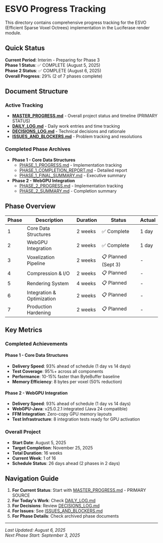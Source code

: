 # ESVO Progress Tracking

This directory contains comprehensive progress tracking for the ESVO (Efficient Sparse Voxel Octrees) implementation in the Luciferase render module.

## Quick Status

**Current Period**: Interim - Preparing for Phase 3  
**Phase 1 Status**: ✅ COMPLETE (August 5, 2025)  
**Phase 2 Status**: ✅ COMPLETE (August 6, 2025)  
**Overall Progress**: 29% (2 of 7 phases complete)

## Document Structure

### Active Tracking
- **[MASTER_PROGRESS.md](MASTER_PROGRESS.md)** - Overall project status and timeline (PRIMARY STATUS)
- **[DAILY_LOG.md](DAILY_LOG.md)** - Daily work entries and time tracking
- **[DECISIONS_LOG.md](DECISIONS_LOG.md)** - Technical decisions and rationale
- **[ISSUES_AND_BLOCKERS.md](ISSUES_AND_BLOCKERS.md)** - Problem tracking and resolutions

### Completed Phase Archives
- **Phase 1 - Core Data Structures**
  - [PHASE_1_PROGRESS.md](PHASE_1_PROGRESS.md) - Implementation tracking
  - [PHASE_1_COMPLETION_REPORT.md](PHASE_1_COMPLETION_REPORT.md) - Detailed report
  - [PHASE_1_FINAL_SUMMARY.md](PHASE_1_FINAL_SUMMARY.md) - Executive summary
- **Phase 2 - WebGPU Integration**
  - [PHASE_2_PROGRESS.md](PHASE_2_PROGRESS.md) - Implementation tracking
  - [PHASE_2_SUMMARY.md](PHASE_2_SUMMARY.md) - Completion summary

## Phase Overview

| Phase | Description | Duration | Status | Actual |
|-------|-------------|----------|--------|--------|
| 1 | Core Data Structures | 2 weeks | ✅ Complete | 1 day |
| 2 | WebGPU Integration | 2 weeks | ✅ Complete | 1 day |
| 3 | Voxelization Pipeline | 2 weeks | 📋 Planned (Sept 3) | - |
| 4 | Compression & I/O | 2 weeks | 📋 Planned | - |
| 5 | Rendering System | 4 weeks | 📋 Planned | - |
| 6 | Integration & Optimization | 2 weeks | 📋 Planned | - |
| 7 | Production Hardening | 2 weeks | 📋 Planned | - |

## Key Metrics

### Completed Achievements

#### Phase 1 - Core Data Structures
- **Delivery Speed**: 93% ahead of schedule (1 day vs 14 days)
- **Test Coverage**: 95%+ across all components
- **Performance**: 10-15% faster than ByteBuffer baseline
- **Memory Efficiency**: 8 bytes per voxel (50% reduction)

#### Phase 2 - WebGPU Integration
- **Delivery Speed**: 93% ahead of schedule (1 day vs 14 days)
- **WebGPU-Java**: v25.0.2.1 integrated (Java 24 compatible)
- **FFM Integration**: Zero-copy GPU memory layouts
- **Test Infrastructure**: 8 integration tests ready for GPU activation

### Overall Project
- **Start Date**: August 5, 2025
- **Target Completion**: November 25, 2025
- **Total Duration**: 16 weeks
- **Current Week**: 1 of 16
- **Schedule Status**: 26 days ahead (2 phases in 2 days)

## Navigation Guide

1. **For Current Status**: Start with [MASTER_PROGRESS.md](MASTER_PROGRESS.md) - PRIMARY SOURCE
2. **For Today's Work**: Check [DAILY_LOG.md](DAILY_LOG.md)
3. **For Decisions**: Review [DECISIONS_LOG.md](DECISIONS_LOG.md)
4. **For Issues**: See [ISSUES_AND_BLOCKERS.md](ISSUES_AND_BLOCKERS.md)
5. **For Phase Details**: Check archived phase documents

---
*Last Updated: August 6, 2025*  
*Next Phase Start: September 3, 2025*